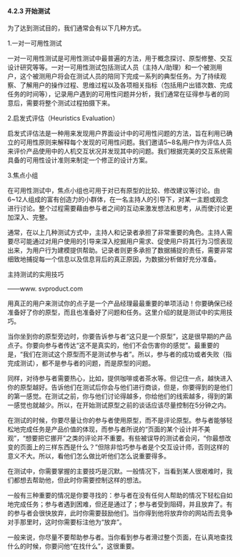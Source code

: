 #### 4.2.3 开始测试

为了达到测试目的，我们通常会有以下几种方式。

1.一对一可用性测试

一对一可用性测试是可用性测试中最普遍的方法，用于概念探讨、原型修整、交互设计研究等等。一对一可用性测试包括测试人员（主持人/助理）和一个被测用户，这个被测用户将会在测试人员的陪同下完成一系列的典型任务。为了持续观察、了解用户的操作过程、思维过程以及各项相关指标（包括用户出错次数、完成任务的时间等），记录用户遇到的可用性问题并分析，我们通常在征得参与者的同意后，需要将整个测试过程拍摄下来。

2.启发式评估（Heuristics Evaluation）

启发式评估法是一种用来发现用户界面设计中的可用性问题的方法，旨在利用已确立的可用性原则来解释每个发现的可用性问题。我们邀请5~8名用户作为评估人员来评价产品使用中的人机交互状况并发现其中的问题。我们根据完美的交互系统需具备的可用性设计准则来制定一个修正的设计方案。

3.焦点小组

在可用性测试中，焦点小组也可用于对已有原型的比较、修改建议等讨论。由6~12人组成的富有创造力的小群体，在一名主持人的引导下，对某一主题或观念进行讨论。整个过程需要藉由参与者之间的互动来激发想法和思考，从而使讨论更加深入、完整。

通常，在以上几种测试方式中，主持人和记录者承担了非常重要的角色。主持人需要尽可能通过对用户使用的引导来深入挖掘用户需求、促使用户将其行为习惯表现出来，为用户行为建模提供帮助。记录者则更多承担了数据捕捉的责任，需要非常细致地捕捉每一个信息以及信息背后的真正原因，为数据分析做好充分准备。

主持测试的实用技巧

——www. svproduct.com

用真正的用户来测试你的点子是一个产品经理最最重要的单项活动！你要确保已经准备好了你的原型，而且也准备好了问题和任务。这里介绍的就是测试中的实用技巧。

当你坐到你的原型旁边时，你要告诉参与者“这只是一个原型”，这是很早期的产品点子。你要向参与者传达“这不是真实的，他们不会伤害你的感觉”。最重要的是，“我们在测试这个原型而不是测试参与者”。所以，参与者的成功或者失败（指完成测试），都不是参与者的问题，而是原型的问题。

同样，对待参与者需要热心，比如，提供咖啡或者茶水等。但记住一点，越快进入你的原型越好。告诉他们在测试后你会与他们进行商谈，但是，你要得到的是他们的第一感觉。在测试之前，你与他们讨论得越多，你给他们的线索越多，得到的第一感觉也就越少。所以，在开始测试原型之前的谈话应该尽量控制在5分钟之内。

在测试的时候，你要尽量让你的参与者使用原型，而不是评论原型。参与者能够轻松地完成任务是产品价值的体现，而参与者所说的“页面的某个设计并不美观”，“想要把它挪开”之类的评论并不重要。有些被误导的测试者会问，“你最想改变的页面上的三样东西是什么？”但除非恰巧参与者是个交互设计师，否则这样的意义不大。所以，看他们怎么做比听他们怎么说重要得多。

在测试中，你需要掌握的主要技巧是沉默。一般情况下，当看到某人很艰难时，我们都想去帮助他，但此时你需要控制这样的想法。

一般有三种重要的情况是你要寻找的：参与者在没有任何人帮助的情况下轻松自如地完成任务；参与者遇到困难，但还是通过了；参与者受到阻碍，并且放弃了。有的参与者会很快放弃，此时你需要鼓励他们。当你得到他将放弃你的网站而去竞争对手那里时，这时你需要标注他为“放弃”。

一般来说，你尽量不要帮助参与者。当你看到参与者滑过整个页面，在认真地查找什么的时候，你要问他“在找什么”，这很重要。
